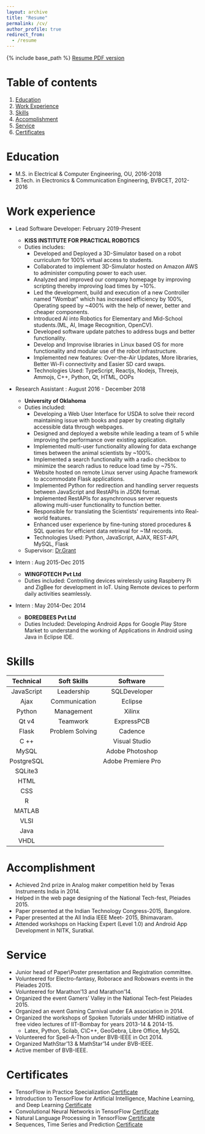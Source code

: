 ```yaml
---
layout: archive
title: "Resume"
permalink: /cv/
author_profile: true
redirect_from:
  - /resume
---
```


{% include base_path %}
[Resume PDF version](https://prithvirajkadiyala.github.io/files/Resume_PrithvirajKadiyala.pdf)

# Table of contents
1. [Education](#education)
2. [Work Experience](#work-experience)
3. [Skills](#skills)
4. [Accomplishment](#accomplishment)
5. [Service](#service)
6. [Certificates](#certificates)

Education
======
* M.S. in Electrical & Computer Engineering, OU, 2016-2018
* B.Tech. in Electronics & Communication Engineering, BVBCET, 2012-2016

Work experience
======
* Lead Software Developer: February 2019-Present
  * **KISS INSTITUTE FOR PRACTICAL ROBOTICS**
  * Duties includes:
    * Developed and Deployed a 3D-Simulator based on a robot curriculum for 100% virtual access to students.
    * Collaborated to implement 3D-Simulator hosted on Amazon AWS to administer computing power to each user.
    * Analyzed and improved our company homepage by improving scripting thereby improving load times by ~10%.
    * Led the development, build and execution of a new Controller named "Wombat" which has increased efficiency by 100%, Operating speed by ~400% with the help of newer, better and cheaper components.
    * Introduced AI into Robotics for Elementary and Mid-School students.(ML, AI, Image Recognition, OpenCV).
    * Developed software update patches to address bugs and better functionality.
    * Develop and Improvise libraries in Linux based OS for more functionality and modular use of the robot infrastructure.
    * Implemented new features: Over-the-Air Updates, More libraries, Better Wi-Fi connectivity and Easier SD card swaps.
    * Technologies Used: TypeScript, Reactjs, Nodejs, Threejs, Ammojs, C++, Python, Qt, HTML, OOPs
    

* Research Assistant : August 2016 - December 2018
  * **University of Oklahoma**
  * Duties included: 
    * Developing a Web User Interface for USDA to solve their record maintaining issue with books and paper by creating digitally accessible data through webpages.
    * Designed and deployed a website while leading a team of 5  while improving the performance over existing application.
    * Implemented multi-user functionality allowing for data exchange times between the animal scientists by ~100%.
    * Implemented a search functionality with a radio checkbox to minimize the search radius to reduce load time by ~75%.
    * Website hosted on remote Linux server using Apache framework to accommodate Flask applications.
    * Implemented Python for redirection and handling server requests between JavaScript and RestAPIs in JSON format.
    * Implemented RestAPIs for asynchronous server requests allowing multi-user functionality to function better.
    * Responsible for translating the Scientists' requirements into Real-world features.
    * Enhanced user experience by fine-tuning stored procedures & SQL queries for efficient data retrieval for ~1M records.
    * Technologies Used: Python, JavaScript, AJAX, REST-API, MySQL, Flask
  * Supervisor: [Dr.Grant](http://www.christangrant.com/)
  
* Intern : Aug 2015-Dec 2015
  * **WINGFOTECH Pvt Ltd**
  * Duties included: Controlling devices wirelessly using Raspberry Pi and ZigBee for development in IoT. Using Remote devices to perform daily activities seamlessly.
  
* Intern : May 2014-Dec 2014
  * **BOREDBEES Pvt Ltd**
  * Duties Included: Developing Android Apps for Google Play Store Market to understand the working of Applications in Android using Java in Eclipse IDE.
  
  
Skills
======

| Technical     | Soft Skills  | Software       |
|:-------------:|:------------:|:--------------:|
| JavaScript    | Leadership   | SQLDeveloper   |
| Ajax          | Communication| Eclipse        |
| Python        | Management   | Xilinx         |
| Qt v4         | Teamwork     | ExpressPCB     |
| Flask         | Problem Solving| Cadence      |
| C ++          |              | Visual Studio  |
| MySQL         |              | Adobe Photoshop|
| PostgreSQL    |              | Adobe Premiere Pro |
| SQLite3       |              |                |
| HTML          |              |                |
| CSS           |              |                |
| R             |              |                |
| MATLAB        |              |                |
| VLSI          |              |                |
| Java          |              |                |
| VHDL          |              |                |
 
 
Accomplishment
======
  * Achieved 2nd prize in Analog maker competition held by Texas Instruments India in 2014.
  * Helped in the web page designing of the National Tech-fest, Pleiades 2015.
  * Paper presented at the Indian Technology Congress-2015, Bangalore.
  * Paper presented at the All India IEEE Meet- 2015, Bhimavaram.
  * Attended workshops on Hacking Expert (Level 1.0) and Android App Development in NITK, Suratkal.
 
 
Service
======

  * Junior head of Paper\Poster presentation and Registration committee.
  * Volunteered for Electro-fantasy, Roborace and Robowars events in the Pleiades 2015.
  * Volunteered for Marathon’13 and Marathon’14.
  * Organized the event Gamers’ Valley in the National Tech-fest Pleiades 2015.
  * Organized an event Gaming Carnival under EA association in 2014.
  * Organized the workshops of Spoken Tutorials under MHRD initiative of free video lectures of IIT-Bombay for years 2013-14 & 2014-15.
    * Latex, Python, Scilab, C\C++, GeoGebra, Libre Office, MySQL
  * Volunteered for Spell-A-Thon under BVB-IEEE in Oct 2014.
  * Organized MathStar’13 & MathStar’14 under BVB-IEEE.
  * Active member of BVB-IEEE.

Certificates
============
  * TensorFlow in Practice Specialization [Certificate](https://www.coursera.org/account/accomplishments/specialization/NU96VRC6EKP7)
  * Introduction to TensorFlow for Artificial Intelligence, Machine Learning, and Deep Learning [Certificate](https://www.coursera.org/account/accomplishments/certificate/53HJY2QYEG3B)
  * Convolutional Neural Networks in TensorFlow [Certificate](https://www.coursera.org/account/accomplishments/certificate/AZAUNGGYUKGL)
  * Natural Language Processing in TensorFlow [Certificate](https://www.coursera.org/account/accomplishments/certificate/3UL8UR28Y3NT)
  * Sequences, Time Series and Prediction [Certificate](https://www.coursera.org/account/accomplishments/verify/YT94D6Q7VBDX)
  
